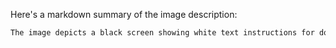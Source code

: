 Here's a markdown summary of the image description:

```markdown
The image depicts a black screen showing white text instructions for downloading **Llamafile** and running models via it. A temporary `ngrok` URL is highlighted (e.g., `[https://creately.ngrok-free.app/](https://creately.ngrok-free.app/)`, specifically `https://4d8c-2405-201-6008-89e-871-6b1a-adb9-36c5.ngrok-free.app/`). A red circle indicates the program is running.
```